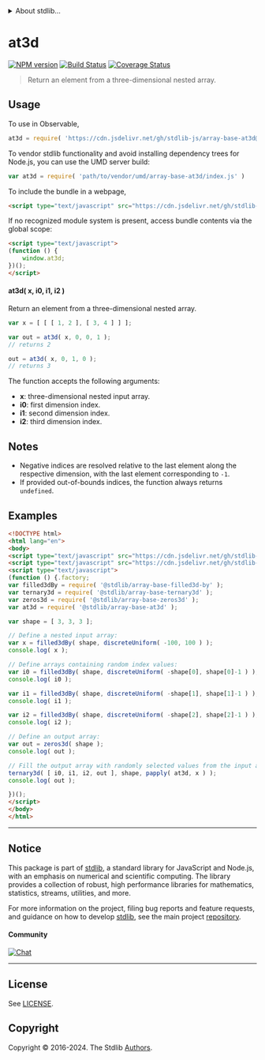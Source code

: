 <!--

@license Apache-2.0

Copyright (c) 2024 The Stdlib Authors.

Licensed under the Apache License, Version 2.0 (the "License");
you may not use this file except in compliance with the License.
You may obtain a copy of the License at

   http://www.apache.org/licenses/LICENSE-2.0

Unless required by applicable law or agreed to in writing, software
distributed under the License is distributed on an "AS IS" BASIS,
WITHOUT WARRANTIES OR CONDITIONS OF ANY KIND, either express or implied.
See the License for the specific language governing permissions and
limitations under the License.

-->


<details>
  <summary>
    About stdlib...
  </summary>
  <p>We believe in a future in which the web is a preferred environment for numerical computation. To help realize this future, we've built stdlib. stdlib is a standard library, with an emphasis on numerical and scientific computation, written in JavaScript (and C) for execution in browsers and in Node.js.</p>
  <p>The library is fully decomposable, being architected in such a way that you can swap out and mix and match APIs and functionality to cater to your exact preferences and use cases.</p>
  <p>When you use stdlib, you can be absolutely certain that you are using the most thorough, rigorous, well-written, studied, documented, tested, measured, and high-quality code out there.</p>
  <p>To join us in bringing numerical computing to the web, get started by checking us out on <a href="https://github.com/stdlib-js/stdlib">GitHub</a>, and please consider <a href="https://opencollective.com/stdlib">financially supporting stdlib</a>. We greatly appreciate your continued support!</p>
</details>

# at3d

[![NPM version][npm-image]][npm-url] [![Build Status][test-image]][test-url] [![Coverage Status][coverage-image]][coverage-url] <!-- [![dependencies][dependencies-image]][dependencies-url] -->

> Return an element from a three-dimensional nested array.

<!-- Section to include introductory text. Make sure to keep an empty line after the intro `section` element and another before the `/section` close. -->

<section class="intro">

</section>

<!-- /.intro -->

<!-- Package usage documentation. -->



<section class="usage">

## Usage

To use in Observable,

```javascript
at3d = require( 'https://cdn.jsdelivr.net/gh/stdlib-js/array-base-at3d@v0.1.0-umd/browser.js' )
```

To vendor stdlib functionality and avoid installing dependency trees for Node.js, you can use the UMD server build:

```javascript
var at3d = require( 'path/to/vendor/umd/array-base-at3d/index.js' )
```

To include the bundle in a webpage,

```html
<script type="text/javascript" src="https://cdn.jsdelivr.net/gh/stdlib-js/array-base-at3d@v0.1.0-umd/browser.js"></script>
```

If no recognized module system is present, access bundle contents via the global scope:

```html
<script type="text/javascript">
(function () {
    window.at3d;
})();
</script>
```

#### at3d( x, i0, i1, i2 )

Return an element from a three-dimensional nested array.

```javascript
var x = [ [ [ 1, 2 ], [ 3, 4 ] ] ];

var out = at3d( x, 0, 0, 1 );
// returns 2

out = at3d( x, 0, 1, 0 );
// returns 3
```

The function accepts the following arguments:

-   **x**: three-dimensional nested input array.
-   **i0**: first dimension index.
-   **i1**: second dimension index.
-   **i2**: third dimension index.

</section>

<!-- /.usage -->

<!-- Package usage notes. Make sure to keep an empty line after the `section` element and another before the `/section` close. -->

<section class="notes">

## Notes

-   Negative indices are resolved relative to the last element along the respective dimension, with the last element corresponding to `-1`.
-   If provided out-of-bounds indices, the function always returns `undefined`.

</section>

<!-- /.notes -->

<!-- Package usage examples. -->

<section class="examples">

## Examples

<!-- eslint no-undef: "error" -->

```html
<!DOCTYPE html>
<html lang="en">
<body>
<script type="text/javascript" src="https://cdn.jsdelivr.net/gh/stdlib-js/utils-papply@umd/browser.js"></script>
<script type="text/javascript" src="https://cdn.jsdelivr.net/gh/stdlib-js/random-base-discrete-uniform@umd/browser.js"></script>
<script type="text/javascript">
(function () {.factory;
var filled3dBy = require( '@stdlib/array-base-filled3d-by' );
var ternary3d = require( '@stdlib/array-base-ternary3d' );
var zeros3d = require( '@stdlib/array-base-zeros3d' );
var at3d = require( '@stdlib/array-base-at3d' );

var shape = [ 3, 3, 3 ];

// Define a nested input array:
var x = filled3dBy( shape, discreteUniform( -100, 100 ) );
console.log( x );

// Define arrays containing random index values:
var i0 = filled3dBy( shape, discreteUniform( -shape[0], shape[0]-1 ) );
console.log( i0 );

var i1 = filled3dBy( shape, discreteUniform( -shape[1], shape[1]-1 ) );
console.log( i1 );

var i2 = filled3dBy( shape, discreteUniform( -shape[2], shape[2]-1 ) );
console.log( i2 );

// Define an output array:
var out = zeros3d( shape );
console.log( out );

// Fill the output array with randomly selected values from the input array:
ternary3d( [ i0, i1, i2, out ], shape, papply( at3d, x ) );
console.log( out );

})();
</script>
</body>
</html>
```

</section>

<!-- /.examples -->

<!-- Section to include cited references. If references are included, add a horizontal rule *before* the section. Make sure to keep an empty line after the `section` element and another before the `/section` close. -->

<section class="references">

</section>

<!-- /.references -->

<!-- Section for related `stdlib` packages. Do not manually edit this section, as it is automatically populated. -->

<section class="related">

</section>

<!-- /.related -->

<!-- Section for all links. Make sure to keep an empty line after the `section` element and another before the `/section` close. -->


<section class="main-repo" >

* * *

## Notice

This package is part of [stdlib][stdlib], a standard library for JavaScript and Node.js, with an emphasis on numerical and scientific computing. The library provides a collection of robust, high performance libraries for mathematics, statistics, streams, utilities, and more.

For more information on the project, filing bug reports and feature requests, and guidance on how to develop [stdlib][stdlib], see the main project [repository][stdlib].

#### Community

[![Chat][chat-image]][chat-url]

---

## License

See [LICENSE][stdlib-license].


## Copyright

Copyright &copy; 2016-2024. The Stdlib [Authors][stdlib-authors].

</section>

<!-- /.stdlib -->

<!-- Section for all links. Make sure to keep an empty line after the `section` element and another before the `/section` close. -->

<section class="links">

[npm-image]: http://img.shields.io/npm/v/@stdlib/array-base-at3d.svg
[npm-url]: https://npmjs.org/package/@stdlib/array-base-at3d

[test-image]: https://github.com/stdlib-js/array-base-at3d/actions/workflows/test.yml/badge.svg?branch=v0.1.0
[test-url]: https://github.com/stdlib-js/array-base-at3d/actions/workflows/test.yml?query=branch:v0.1.0

[coverage-image]: https://img.shields.io/codecov/c/github/stdlib-js/array-base-at3d/main.svg
[coverage-url]: https://codecov.io/github/stdlib-js/array-base-at3d?branch=main

<!--

[dependencies-image]: https://img.shields.io/david/stdlib-js/array-base-at3d.svg
[dependencies-url]: https://david-dm.org/stdlib-js/array-base-at3d/main

-->

[chat-image]: https://img.shields.io/gitter/room/stdlib-js/stdlib.svg
[chat-url]: https://app.gitter.im/#/room/#stdlib-js_stdlib:gitter.im

[stdlib]: https://github.com/stdlib-js/stdlib

[stdlib-authors]: https://github.com/stdlib-js/stdlib/graphs/contributors

[umd]: https://github.com/umdjs/umd
[es-module]: https://developer.mozilla.org/en-US/docs/Web/JavaScript/Guide/Modules

[deno-url]: https://github.com/stdlib-js/array-base-at3d/tree/deno
[deno-readme]: https://github.com/stdlib-js/array-base-at3d/blob/deno/README.md
[umd-url]: https://github.com/stdlib-js/array-base-at3d/tree/umd
[umd-readme]: https://github.com/stdlib-js/array-base-at3d/blob/umd/README.md
[esm-url]: https://github.com/stdlib-js/array-base-at3d/tree/esm
[esm-readme]: https://github.com/stdlib-js/array-base-at3d/blob/esm/README.md
[branches-url]: https://github.com/stdlib-js/array-base-at3d/blob/main/branches.md

[stdlib-license]: https://raw.githubusercontent.com/stdlib-js/array-base-at3d/main/LICENSE

</section>

<!-- /.links -->
